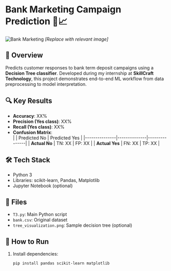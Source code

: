 # Bank Marketing Campaign Prediction 🏦📈

![Bank Marketing](https://example.com/bank-marketing-image.jpg) *[Replace with relevant image]*

## 📌 Overview
Predicts customer responses to bank term deposit campaigns using a **Decision Tree classifier**. Developed during my internship at **SkillCraft Technology**, this project demonstrates end-to-end ML workflow from data preprocessing to model interpretation.

## 🔍 Key Results
- **Accuracy**: XX%  
- **Precision (Yes class)**: XX%  
- **Recall (Yes class)**: XX%  
- **Confusion Matrix**:  
  |               | Predicted No | Predicted Yes |
  |---------------|--------------|---------------|
  | **Actual No**  | TN: XX        | FP: XX         |
  | **Actual Yes** | FN: XX        | TP: XX         |

## 🛠️ Tech Stack
- Python 3  
- Libraries: scikit-learn, Pandas, Matplotlib  
- Jupyter Notebook (optional)

## 📂 Files
- `T3.py`: Main Python script  
- `bank.csv`: Original dataset  
- `tree_visualization.png`: Sample decision tree (optional)  

## 🚀 How to Run
1. Install dependencies:
   ```bash
   pip install pandas scikit-learn matplotlib

